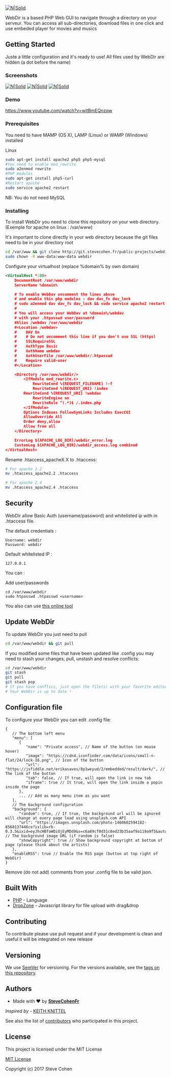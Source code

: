 [![N|Solid](http://nsm07.casimages.com/img/2017/04/26/17042603415512824615001554.png)](https://github.com/ReaperSoon/WebDir)

WebDir is a based PHP Web GUI to navigate through a directory on your serveur.
You can access all sub-directories, download files in one click and use embeded player for movies and musics

## Getting Started

Juste a little configuration and it's ready to use!
All files used by WebDir are hidden (a dot before the name)

### Screenshots

[![N|Solid](https://nsm09.casimages.com/img/2018/09/11//mini_18091105205412824615887913.png)](https://nsm09.casimages.com/img/2018/09/11//18091105205412824615887913.png) [![N|Solid](https://nsm09.casimages.com/img/2018/09/11//mini_18091105244212824615887914.png)](https://nsm09.casimages.com/img/2018/09/11//18091105244212824615887914.png) [![N|Solid](https://nsm09.casimages.com/img/2018/09/11//mini_18091105270912824615887919.png)](https://nsm09.casimages.com/img/2018/09/11//18091105270912824615887919.png)

### Demo
https://www.youtube.com/watch?v=witBmEQnzqw

### Prerequisites

You need to have MAMP (OS X), LAMP (Linux) or WAMP (Windows) installed

Linux
```sh
sudo apt-get install apache2 php5 php5-mysql
#You need to enable mod_rewrite
sudo a2enmod rewrite
#PHP modules
sudo apt-get install php5-curl
#Restart apache
sudo service apache2 restart
```

NB: You do not need MySQL

### Installing

To install WebDir you need to clone this repository on your web directory.
(Exemple for apache on linux : /var/www)

It's important to clone directly in your web directory because the git files need to be in your directory root

```sh
cd /var/www && git clone http://git.stevecohen.fr/public-projects/webdir.git
sudo chown -R www-data:www-data webdir
```

Configure your virtualhost (replace %domain% by own domain)

```xml
<VirtualHost *:80>
    DocumentRoot /var/www/webdir
    ServerName %domain%

    # To enable WebDav uncomment the lines above
    # and enable this php modules : dav dav_fs dav_lock
    # sudo a2enmod dav dav_fs dav_lock && sudo service apache2 restart
    #
    # You will access your WebDav at %domain%/webdav
    # with your .htpasswd user/password
    #Alias /webdav /var/www/webdir
    #<Location /webdav>
    #    DAV On
    #    # Do not uncomment this line if you don't use SSL (https)
    #    SSLRequireSSL
    #    AuthType Basic
    #    AuthName webdav
    #    AuthUserFile /var/www/webdir/.htpasswd
    #    Require valid-user
    #</Location>

    <Directory /var/www/webdir/>
        <IfModule mod_rewrite.c>
            RewriteCond %{REQUEST_FILENAME} !-f
            RewriteCond %{REQUEST_URI} !index
        RewriteCond %{REQUEST_URI} !webdav
            RewriteEngine on
            RewriteRule ^(.*)$ /.index.php
        </IfModule>
        Options Indexes FollowSymLinks Includes ExecCGI
        AllowOverride All
        Order deny,allow
        Allow from all
    </Directory>

    ErrorLog ${APACHE_LOG_DIR}/webdir_error.log
    CustomLog ${APACHE_LOG_DIR}/webdir_access.log combined
</VirtualHost>
```

Rename .htaccess_apacheX.X to .htaccess:

```sh
# For apache 2.2
mv .htaccess_apache2.2 .htaccess
```

```sh
# For apache 2.4
mv .htaccess_apache2.4 .htaccess
```

## Security

WebDir allow Basic Auth (username/password) and whitelisted ip with in .htaccess file.

The default credentials :

```
Username: webdir
Password: webdir
```

Default whitelisted IP :
```
127.0.0.1
```

You can :

Add user/passwords
```
cd /var/www/webdir
sudo htpasswd .htpasswd <username>
```
You also can use [this online tool](http://www.htaccesstools.com/htpasswd-generator/)


## Update WebDir

To update WebDir you just need to pull

```sh
cd /var/www/webdir && git pull
```

If you modified some files that have been updated like .config you may need to stash your changes, pull, unstash and resolve conflicts:

```sh
cd /var/www/webdir
git stash
git pull
git stash pop
# If you have conflics, just open the file(s) with your favorite editor and resolve conflicts
# Your WebDir is up to date !
```

## Configuration file

To configure your WebDir you can edit .config file:
```
{
   // The bottom left menu
   "menu": [
      {
         "name": "Private access", // Name of the button (on mouse hover)
         "image": "https://cdn4.iconfinder.com/data/icons/small-n-flat/24/lock-16.png", // Icon of the button
         "url": "https://jsfiddle.net/erikasaves/8p1weyud/2/embedded/result/dark/", // The link of the button
         "tab": false, // If true, will open the link in new tab
         "iframe": true // It true, will open the link inside a popin inside the page
      },
      ... // Add as many menu item as you want
   ],
   // The background configuration
   "background": {
      "random": true, // If true, the background url will be ignored will change at every page load using unsplash.com API
      "url": "https://images.unsplash.com/photo-1460602594182-8568137446ce?ixlib=rb-0.3.5&ixid=eyJhcHBfaWQiOjEyMDd9&s=c6a89cf0d31c8ed23b35aaf9a119a9f5&auto=format&fit=crop&w=2255&q=80", // The background image URL (if random is false)
      "showCopyright": true // Show background copyright at bottom of page (please think about the artists)
   },
   "enableRSS": true // Enable the RSS page (button at top right of WebDir)
}
```
Remove (do not add) comments from your .config file to be valid json.


## Built With

* [PHP](https://secure.php.net/) - Language
* [DropZone](https://www.dropzonejs.com/) - Javascript library for file upload with drag&drop

## Contributing

To contribute please use pull request and if your development is clean and useful it will be integrated on new release

## Versioning

We use [SemVer](http://semver.org/) for versioning. For the versions available, see the [tags on this repository](http://git.stevecohen.fr/public-projects/webdir/tags). 

## Authors

* Made with ❤️ by [**SteveCohenFr**](https://github.com/stevecohenfr)

*Inspired by* - [KEITH KNITTEL](https://css-tricks.com/styling-a-server-generated-file-directory/)

See also the list of [contributors](https://github.com/stevecohenfr/WebDir/blob/master/CONTRIBUTORS) who participated in this project.

## License

This project is licensed under the MIT License

[MIT License](https://choosealicense.com/licenses/mit/)

Copyright (c) 2017 Steve Cohen
